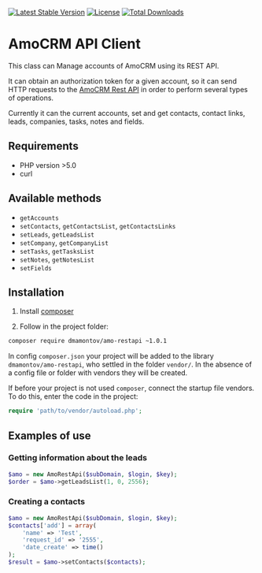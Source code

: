 [![Latest Stable Version](https://poser.pugx.org/dmamontov/amo-restapi/v/stable.svg)](https://packagist.org/packages/dmamontov/amo-restapi)
[![License](https://poser.pugx.org/dmamontov/amo-restapi/license.svg)](https://packagist.org/packages/dmamontov/amo-restapi)
[![Total Downloads](https://poser.pugx.org/dmamontov/amo-restapi/downloads.svg)](https://packagist.org/packages/dmamontov/amo-restapi)

AmoCRM API Client
=================

This class can Manage accounts of AmoCRM using its REST API.

It can obtain an authorization token for a given account, so it can send HTTP requests to the [AmoCRM Rest API](https://developers.amocrm.ru/rest_api/) in order to perform several types of operations.

Currently it can the current accounts, set and get contacts, contact links, leads, companies, tasks, notes and fields.

## Requirements
* PHP version >5.0
* curl

## Available methods
* `getAccounts`
* `setContacts`, `getContactsList`, `getContactsLinks`
* `setLeads`, `getLeadsList`
* `setCompany`, `getCompanyList`
* `setTasks`, `getTasksList`
* `setNotes`, `getNotesList`
* `setFields`

## Installation

1) Install [composer](https://getcomposer.org/download/)

2) Follow in the project folder:
```bash
composer require dmamontov/amo-restapi ~1.0.1
```

In config `composer.json` your project will be added to the library `dmamontov/amo-restapi`, who settled in the folder `vendor/`. In the absence of a config file or folder with vendors they will be created.

If before your project is not used `composer`, connect the startup file vendors. To do this, enter the code in the project:
```php
require 'path/to/vendor/autoload.php';
```

## Examples of use

### Getting information about the leads

``` php
$amo = new AmoRestApi($subDomain, $login, $key);
$order = $amo->getLeadsList(1, 0, 2556);
```
### Creating a contacts

``` php
$amo = new AmoRestApi($subDomain, $login, $key);
$contacts['add'] = array(
    'name' => 'Test',
    'request_id' => '2555',
    'date_create' => time()
);
$result = $amo->setContacts($contacts);
```
